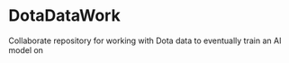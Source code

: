 # DotaDataWork
 Collaborate repository for working with Dota data to eventually train an AI model on

